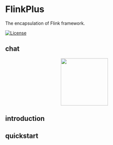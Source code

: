 # FlinkPlus
The encapsulation of Flink framework.


[![License](https://img.shields.io/badge/license-Apache%202-4EB1BA.svg)](https://www.apache.org/licenses/LICENSE-2.0.html)

## chat
<div align="center"><img width="150" height="150" src="https://github.com/xu20160924/FlinkPlus/blob/master/doc/image/abc.jpg"/></div>



## introduction

## quickstart
